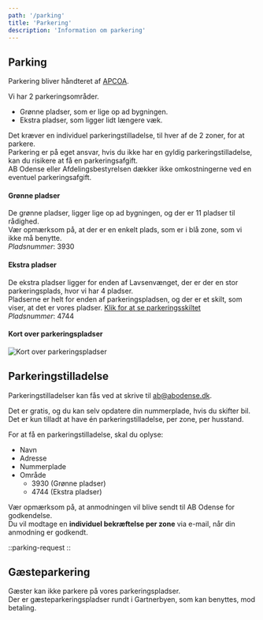 ```yaml
---
path: '/parking'
title: 'Parkering'
description: 'Information om parkering'
---
```


## Parking

Parkering bliver håndteret af [APCOA](https://www.apcoa.dk/).

Vi har 2 parkeringsområder.

- Grønne pladser, som er lige op ad bygningen.
- Ekstra pladser, som ligger lidt længere væk.

Det kræver en individuel parkeringstilladelse, til hver af de 2 zoner, for at parkere.  
Parkering er på eget ansvar, hvis du ikke har en gyldig parkeringstilladelse, kan du risikere at få en parkeringsafgift.  
AB Odense eller Afdelingsbestyrelsen dækker ikke omkostningerne ved en eventuel parkeringsafgift.

#### Grønne pladser

De grønne pladser, ligger lige op ad bygningen, og der er 11 pladser til rådighed.  
Vær opmærksom på, at der er en enkelt plads, som er i blå zone, som vi ikke må benytte.  
_Pladsnummer_: 3930

#### Ekstra pladser

De ekstra pladser ligger for enden af Lavsenvænget, der er der en stor parkeringsplads, hvor vi har 4 pladser.  
Pladserne er helt for enden af parkeringspladsen, og der er et skilt, som viser, at det er vores pladser. <a href="/images/parking-sign.webp" target="_blank">Klik for at se parkeringsskiltet</a>  
_Pladsnummer_: 4744

#### Kort over parkeringspladser

![Kort over parkeringspladser](/images/parking.webp)

## Parkeringstilladelse

Parkeringstilladelser kan fås ved at skrive til [ab@abodense.dk](mailto:ab@abodense.dk).

Det er gratis, og du kan selv opdatere din nummerplade, hvis du skifter bil.  
Det er kun tilladt at have én parkeringstilladelse, per zone, per husstand.

For at få en parkeringstilladelse, skal du oplyse:

- Navn
- Adresse
- Nummerplade
- Område
  - 3930 (Grønne pladser)
  - 4744 (Ekstra pladser)

Vær opmærksom på, at anmodningen vil blive sendt til AB Odense for godkendelse.  
Du vil modtage en **individuel bekræftelse per zone** via e-mail, når din anmodning er godkendt.

::parking-request
::

## Gæsteparkering

Gæster kan ikke parkere på vores parkeringspladser.  
Der er gæsteparkeringspladser rundt i Gartnerbyen, som kan benyttes, mod betaling.
